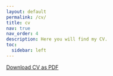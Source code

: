 ```yaml
---
layout: default
permalink: /cv/
title: cv
nav: true
nav_order: 4
description: Here you will find my CV.
toc:
  sidebar: left
---
```


[Download CV as PDF](../assets/pdf/CV.pdf)

<object src="/assets/pdf/cv.pdf" width="1000" height="1000" type="application/pdf" />